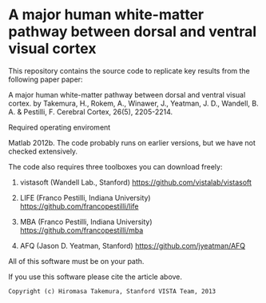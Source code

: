 # A major human white-matter pathway between dorsal and ventral visual cortex

This repository contains the source code to replicate key results from the following paper paper:

   A major human white-matter pathway between dorsal and ventral visual cortex.
   by Takemura, H., Rokem, A., Winawer, J., Yeatman, J. D., Wandell, B. A. & Pestilli, F.
   Cerebral Cortex, 26(5), 2205-2214. 
 
Required operating enviroment
 
Matlab 2012b.  The code probably runs on earlier versions, 
but we have not checked extensively.

 
The code also requires three toolboxes you can download freely:

 1) vistasoft (Wandell Lab., Stanford)
   https://github.com/vistalab/vistasoft

 2) LIFE (Franco Pestilli, Indiana University)
   https://github.com/francopestilli/life

 3) MBA (Franco Pestilli, Indiana University)
   https://github.com/francopestilli/mba

 4) AFQ (Jason D. Yeatman, Stanford)
   https://github.com/jyeatman/AFQ

All of this software must be on your path. 

If you use this software please cite the article above.

 
	Copyright (c) Hiromasa Takemura, Stanford VISTA Team, 2013
